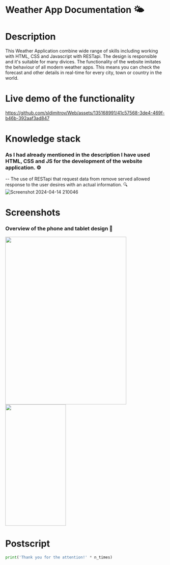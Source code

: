 # Weather App Documentation 🌤️

# Description #
This Weather Application combine wide range of skills including working with HTML, CSS and Javascript with RESTapi. The design is responsible and it's suitable for many divices. The functionality of the website imitates the behaviour of all modern weather apps. This means you can check the forecast and other details in real-time for every city, town or country in the world. 

# Live demo of the functionality #

https://github.com/sldimitrov/Web/assets/135168991/41c57568-3de4-469f-b46b-392aaf3ad847

# Knowledge stack #
 ### As I had already mentioned in the description I have used HTML, CSS and JS for the development of the website application. ⚙️
--
The use of RESTapi that request data from remove served allowed response to the user desires with an actual information. 🔍
![Screenshot 2024-04-14 210046](https://github.com/sldimitrov/Web/assets/135168991/15fbc680-94fb-48f7-99bf-976210a32d62)


# Screenshots #
### Overview of the phone and tablet design 🎨
<img src="https://github.com/sldimitrov/Web/assets/135168991/8f616d41-3f13-4cee-96e3-87a258682fb2" width="380" height="525"/>
<img src="https://github.com/sldimitrov/Web/assets/135168991/d6b6d2e9-a095-4411-b551-91db94212ba5" width="190" height="380" />

# Postscript #
```python 
print('Thank you for the attention!' * n_times)
```
